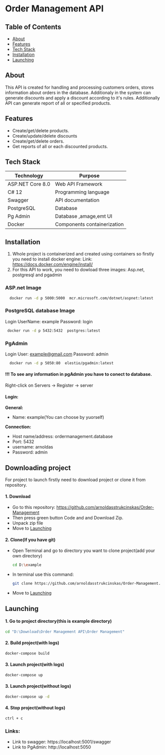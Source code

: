 # Order Management API
## Table of Contents
- [About](#about)
- [Features](#features)
- [Tech Stack](#tech-stack)
- [Installation](#installation)
- [Launching](#launcing)
## About
This API is created for handling and processing customers orders, stores information about orders in the database. Additionaly in the system can generate discounts and apply a discount according to it's rules.
Additionally API can generate report of all or specified products.
## Features
- Create/get/delete products.
- Create/update/delete discounts
- Create/get/delete orders.
- Get reports of all or each discounted products.
## Tech Stack
| Technology | Purpose |
|------------|---------|
| ASP.NET Core 8.0 | Web API Framework |
| C# 12 | Programming language |
| Swagger | API documentation |
| PostgreSQL | Database |
| Pg Admin | Database ,amage,emt UI |
| Docker | Components containerization |

## Installation
1. Whole project is containerized and created using containers so firstly you need to install docker engine:
Link: https://docs.docker.com/engine/install/
2. For this API to work, you need to dowload three images: Asp.net, postgresql and pgadmin

### ASP.net Image
```bash
  docker run -d p 5000:5000  mcr.microsoft.com/dotnet/aspnet:latest
```

### PostgreSQL database Image
Login
UserName: example
Password: login
```bash
 docker run -d p 5432:5432  postgres:latest
```

### PgAdmin
Login
User: example@gmail.com
Password: admin
```bash
  docker run -d p 5050:80  elestio/pgadmin:latest
```
#### !!! To see any information in pgAdmin you have to conect to database.
Right-click on Servers -> Register -> server
#### Login:
**General:**
- Name: example(You can choose by yuorself)

**Connection:**
- Host name/address: ordermanagement.database
- Port: 5432
- username: arnoldas
- Password: admin
## Downloading project
For project to launch firstly need to download project or clone it from repository.
#### 1. Download
- Go to this repository: https://github.com/arnoldasstrukcinskas/Order-Management
- Then press green button Code and and Download Zip.
- Unpack zip file
- Move to [Launching](#launcing)
#### 2. Clone(If you have git)
- Open Terminal and go to directory you want to clone project(add your own directory)
  ```bash
  cd D:\example
  ```
- In terminal use this command:
  ```bash
  git clone https://github.com/arnoldasstrukcinskas/Order-Management.git
  ```
- Move to [Launching](#launcing)
## Launching
#### 1. Go to project directory(this is example directory)
```bash
cd "D:\Download\Order Management API\Order Management"
```
#### 2. Build project(with logs)
```bash
docker-compose build
```
#### 3. Launch project(with logs)
```bash
docker-compose up
```
#### 3. Launch project(without logs)
```bash
docker-compose up -d
```
#### 4. Stop project(without logs)
```bash
ctrl + c
```
### Links:
- Link to swagger: https://localhost:5001/swagger
- Link to PgAdmin: http://localhost:5050
